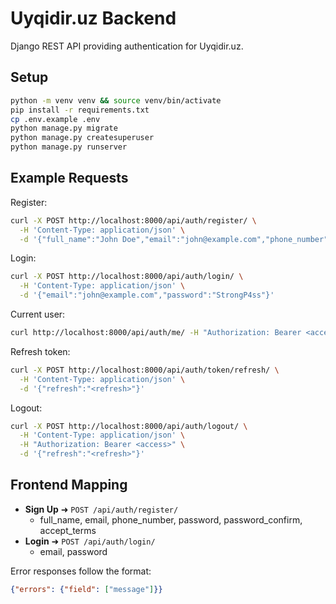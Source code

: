 # Uyqidir.uz Backend

Django REST API providing authentication for Uyqidir.uz.

## Setup

```bash
python -m venv venv && source venv/bin/activate
pip install -r requirements.txt
cp .env.example .env
python manage.py migrate
python manage.py createsuperuser
python manage.py runserver
```

## Example Requests

Register:
```bash
curl -X POST http://localhost:8000/api/auth/register/ \
  -H 'Content-Type: application/json' \
  -d '{"full_name":"John Doe","email":"john@example.com","phone_number":"+998901112233","password":"StrongP4ss","password_confirm":"StrongP4ss","accept_terms":true}'
```

Login:
```bash
curl -X POST http://localhost:8000/api/auth/login/ \
  -H 'Content-Type: application/json' \
  -d '{"email":"john@example.com","password":"StrongP4ss"}'
```

Current user:
```bash
curl http://localhost:8000/api/auth/me/ -H "Authorization: Bearer <access>"
```

Refresh token:
```bash
curl -X POST http://localhost:8000/api/auth/token/refresh/ \
  -H 'Content-Type: application/json' \
  -d '{"refresh":"<refresh>"}'
```

Logout:
```bash
curl -X POST http://localhost:8000/api/auth/logout/ \
  -H 'Content-Type: application/json' \
  -H "Authorization: Bearer <access>" \
  -d '{"refresh":"<refresh>"}'
```

## Frontend Mapping

- **Sign Up** ➜ `POST /api/auth/register/`
  - full_name, email, phone_number, password, password_confirm, accept_terms
- **Login** ➜ `POST /api/auth/login/`
  - email, password

Error responses follow the format:
```json
{"errors": {"field": ["message"]}}
```
